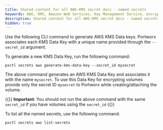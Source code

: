 ```yaml
---
title: Shared content for all AWS-KMS secret docs - named secrets
keywords: AWS, KMS, Amazon Web Services, Key Management Service, encryption
description: Shared content for all AWS-KMS secret docs - named secrets
hidden: true
---
```


Use the following CLI command to generate AWS KMS Data keys. Portworx associates each KMS Data Key with a unique name provided through the `--secret_id` argument.

To generate a new KMS Data Key, run the following command:

```text
pxctl secrets aws generate-kms-data-key --secret_id mysecret
```

The above command generates an AWS KMS Data Key and associates it with the name `mysecret`. To use this Data Key for encrypting volumes provide only the secret ID `mysecret` to Portworx while creating/attaching the volume.

{{<info>}}
**Important**:
You should not run the above command with the same `secret_id` if you have volumes using the `secret_id`
{{</info>}}

To list all the named secrets, use the following command:

```text
pxctl secrets aws list-secrets
```
